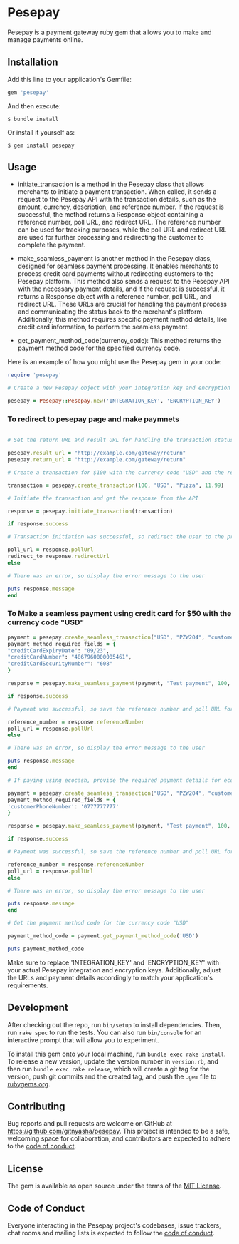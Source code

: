 # Pesepay

Pesepay is a payment gateway ruby gem that allows you to make and manage payments online.

## Installation

Add this line to your application's Gemfile:

```ruby
gem 'pesepay'
```

And then execute:

    $ bundle install

Or install it yourself as:

    $ gem install pesepay

## Usage

- initiate_transaction is a method in the Pesepay class that allows merchants to initiate a payment transaction. When called, it sends a request to the Pesepay API with the transaction details, such as the amount, currency, description, and reference number. If the request is successful, the method returns a Response object containing a reference number, poll URL, and redirect URL. The reference number can be used for tracking purposes, while the poll URL and redirect URL are used for further processing and redirecting the customer to complete the payment.

- make_seamless_payment is another method in the Pesepay class, designed for seamless payment processing. It enables merchants to process credit card payments without redirecting customers to the Pesepay platform. This method also sends a request to the Pesepay API with the necessary payment details, and if the request is successful, it returns a Response object with a reference number, poll URL, and redirect URL. These URLs are crucial for handling the payment process and communicating the status back to the merchant's platform. Additionally, this method requires specific payment method details, like credit card information, to perform the seamless payment.

- get_payment_method_code(currency_code): This method returns the payment method code for the specified currency code.


Here is an example of how you might use the Pesepay gem in your code:

```ruby
require 'pesepay'

# Create a new Pesepay object with your integration key and encryption key

pesepay = Pesepay::Pesepay.new('INTEGRATION_KEY', 'ENCRYPTION_KEY')

```
### To redirect to pesepay page and make paymnets

```ruby

# Set the return URL and result URL for handling the transaction status

pesepay.result_url = "http://example.com/gateway/return"
pesepay.return_url = "http://example.com/gateway/return"

# Create a transaction for $100 with the currency code "USD" and the reason "Pizza"

transaction = pesepay.create_transaction(100, "USD", "Pizza", 11.99)

# Initiate the transaction and get the response from the API

response = pesepay.initiate_transaction(transaction)

if response.success

# Transaction initiation was successful, so redirect the user to the provided redirect URL

poll_url = response.pollUrl
redirect_to response.redirectUrl
else

# There was an error, so display the error message to the user

puts response.message
end
```
### To Make a seamless payment using credit card for $50 with the currency code "USD"

```ruby
payment = pesepay.create_seamless_transaction("USD", "PZW204", "customer@example.com", "555-555-1212", "John Smith")
payment_method_required_fields = {
"creditCardExpiryDate": "09/23",
"creditCardNumber": "4867960000005461",
"creditCardSecurityNumber": "608"
}

response = pesepay.make_seamless_payment(payment, "Test payment", 100, payment_method_required_fields, "123453")

if response.success

# Payment was successful, so save the reference number and poll URL for checking the transaction status

reference_number = response.referenceNumber
poll_url = response.pollUrl
else

# There was an error, so display the error message to the user

puts response.message
end

# If paying using ecocash, provide the required payment details for ecocash method

payment = pesepay.create_seamless_transaction("USD", "PZW204", "customer@example.com", "555-555-1212", "John Smith")
payment_method_required_fields = {
'customerPhoneNumber': '0777777777'
}

response = pesepay.make_seamless_payment(payment, "Test payment", 100, payment_method_required_fields, "123453")

if response.success

# Payment was successful, so save the reference number and poll URL for checking the transaction status

reference_number = response.referenceNumber
poll_url = response.pollUrl
else

# There was an error, so display the error message to the user

puts response.message
end

# Get the payment method code for the currency code "USD"

payment_method_code = payment.get_payment_method_code('USD')

puts payment_method_code


```

Make sure to replace 'INTEGRATION_KEY' and 'ENCRYPTION_KEY' with your actual Pesepay integration and encryption keys. Additionally, adjust the URLs and payment details accordingly to match your application's requirements.

## Development

After checking out the repo, run `bin/setup` to install dependencies. Then, run `rake spec` to run the tests. You can also run `bin/console` for an interactive prompt that will allow you to experiment.

To install this gem onto your local machine, run `bundle exec rake install`. To release a new version, update the version number in `version.rb`, and then run `bundle exec rake release`, which will create a git tag for the version, push git commits and the created tag, and push the `.gem` file to [rubygems.org](https://rubygems.org).

## Contributing

Bug reports and pull requests are welcome on GitHub at https://github.com/gitnyasha/pesepay. This project is intended to be a safe, welcoming space for collaboration, and contributors are expected to adhere to the [code of conduct](https://github.com/gitnyasha/pesepay/blob/master/CODE_OF_CONDUCT.md).

## License

The gem is available as open source under the terms of the [MIT License](https://opensource.org/licenses/MIT).

## Code of Conduct

Everyone interacting in the Pesepay project's codebases, issue trackers, chat rooms and mailing lists is expected to follow the [code of conduct](https://github.com/gitnyasha/pesepay/blob/master/CODE_OF_CONDUCT.md).
